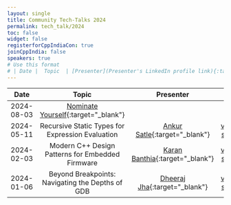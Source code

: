 ```yaml
---
layout: single
title: Community Tech-Talks 2024
permalink: tech_talk/2024
toc: false
widget: false
registerforCppIndiaCon: true
joinCppIndia: false
speakers: true
# Use this format
# | Date |  Topic  | [Presenter](Presenter's LinkedIn profile link){:target="_blank"} | [video](YouTube video link){:target="_blank"}, [slides](Slide's github link){:target="_blank"} |
---
```

| Date      |  Topic    | Presenter | Resources |
|:---:|:---:|:---:|:---:|
| 2024-08-03 | [Nominate Yourself](/call_for_speakers){:target="_blank"}|
| 2024-05-11 | Recursive Static Types for Expression Evaluation | [Ankur Satle](https://www.linkedin.com/in/ankursatle/){:target="_blank"} | [video]( https://youtu.be/1zCulJpKUqA ){:target="_blank"}, [slides]( https://github.com/CppIndia-UserGroup/CppIndia-SessionDocuments/blob/master/2024/05-11/){:target="_blank"}|
| 2024-02-03 | Modern C++ Design Patterns for Embedded Firmware | [Karan Banthia](https://www.linkedin.com/in/karan-banthia-265b4418/){:target="_blank"} | [video]( https://youtu.be/zJ5qAE3t_DM ){:target="_blank"}, [slides]( https://github.com/CppIndia-UserGroup/CppIndia-SessionDocuments/blob/master/2024/02-05/){:target="_blank"}|
| 2024-01-06 | Beyond Breakpoints: Navigating the Depths of GDB | [Dheeraj Jha](https://www.linkedin.com/in/jhadheeraj/){:target="_blank"} | [video]( https://youtu.be/We-w_mT8EsY ){:target="_blank"}, [slides]( https://github.com/CppIndia-UserGroup/CppIndia-SessionDocuments/blob/master/2024/01-06/ ){:target="_blank"}|
